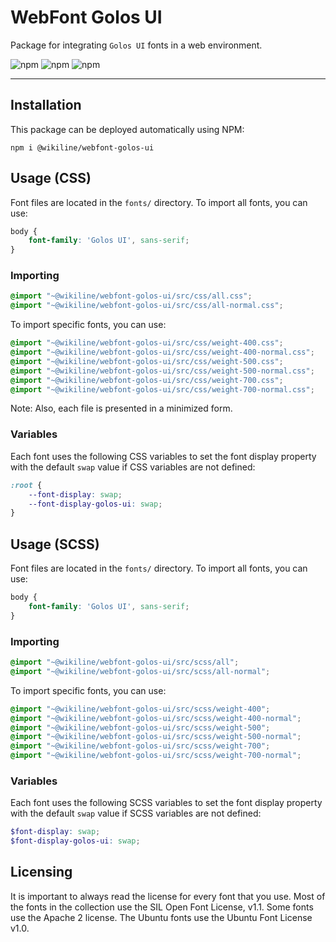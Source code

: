 # WebFont Golos UI

Package for integrating `Golos UI` fonts in a web environment.

![npm](https://img.shields.io/npm/v/@wikiline/webfont-golos-ui?style=for-the-badge)
![npm](https://img.shields.io/npm/dm/@wikiline/webfont-golos-ui?style=for-the-badge)
![npm](https://img.shields.io/npm/dt/@wikiline/webfont-golos-ui?style=for-the-badge)
___

## Installation

This package can be deployed automatically using NPM:

```
npm i @wikiline/webfont-golos-ui
```

## Usage (CSS)

Font files are located in the `fonts/` directory. To import all fonts, you can use:

```css
body {
    font-family: 'Golos UI', sans-serif;
}
```

### Importing

```css
@import "~@wikiline/webfont-golos-ui/src/css/all.css";
@import "~@wikiline/webfont-golos-ui/src/css/all-normal.css";
```

To import specific fonts, you can use:

```scss
@import "~@wikiline/webfont-golos-ui/src/css/weight-400.css";
@import "~@wikiline/webfont-golos-ui/src/css/weight-400-normal.css";
@import "~@wikiline/webfont-golos-ui/src/css/weight-500.css";
@import "~@wikiline/webfont-golos-ui/src/css/weight-500-normal.css";
@import "~@wikiline/webfont-golos-ui/src/css/weight-700.css";
@import "~@wikiline/webfont-golos-ui/src/css/weight-700-normal.css";
```

Note: Also, each file is presented in a minimized form.

### Variables

Each font uses the following CSS variables to set the font display property with the default `swap` value if CSS
variables are not defined:

```css
:root {
    --font-display: swap;
    --font-display-golos-ui: swap;
}
```

## Usage (SCSS)

Font files are located in the `fonts/` directory. To import all fonts, you can use:

```scss
body {
    font-family: 'Golos UI', sans-serif;
}
```

### Importing

```scss
@import "~@wikiline/webfont-golos-ui/src/scss/all";
@import "~@wikiline/webfont-golos-ui/src/scss/all-normal";
```

To import specific fonts, you can use:

```scss
@import "~@wikiline/webfont-golos-ui/src/scss/weight-400";
@import "~@wikiline/webfont-golos-ui/src/scss/weight-400-normal";
@import "~@wikiline/webfont-golos-ui/src/scss/weight-500";
@import "~@wikiline/webfont-golos-ui/src/scss/weight-500-normal";
@import "~@wikiline/webfont-golos-ui/src/scss/weight-700";
@import "~@wikiline/webfont-golos-ui/src/scss/weight-700-normal";
```

### Variables

Each font uses the following SCSS variables to set the font display property with the default `swap` value if SCSS
variables are not defined:

```scss
$font-display: swap;
$font-display-golos-ui: swap;
```

## Licensing

It is important to always read the license for every font that you use. Most of the fonts in the collection use the SIL
Open Font License, v1.1. Some fonts use the Apache 2 license. The Ubuntu fonts use the Ubuntu Font License v1.0.

